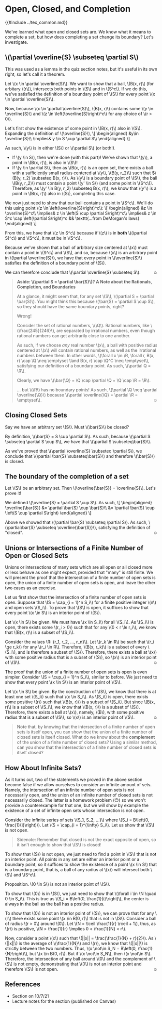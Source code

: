# Open, Closed, and Completion

{{#include ../tex_common.md}}

We've learned what open and closed sets are. We know what it means to complete a set, but how does completing a set change its boundary? Let's investigate.

## \\(\partial \overline{S} \subseteq \partial S\\)

This was used as a lemma in the quiz section notes, but it's useful in its own right, so let's call it a theorem.

Let \\(x \in \partial \overline{S}\\). We want to show that a ball, \\(B(x, r)\\) (for arbitary \\(r\\)), intersects both points in \\(S\\) and in \\(S^c\\). If we do this, we've satisfied the definition of a boundary point of \\(S\\) for every point \\(x \in \partial \overline{S}\\).

Now, because \\(x \in \partial \overline{S}\\), \\(B(x, r)\\) contains some \\(y \in \overline{S}\\) and \\(z \in \left(\overline{S}\right)^c\\) for any choice of \\(r > 0\\). 

Let's first show the existence of some point in \\(B(x, r)\\) also in \\(S\\). Expanding the definition of \\(\overline{S}\\),
\\[
\begin{aligned}
 &y\in \overline{S}\\\\
 \implies& y \in S \cup \partial S\\\\
\end{aligned}
\\]

As such, \\(y\\) is in either \\(S\\) or \\(\partial S\\) (or both!).
 * If \\(y \in S\\), then we're done (with this part)! We've shown that \\(y\\), a point in \\(B(x, r)\\), is also in \\(S\\)!
 * If \\(y \in \partial S\\), then as \\(B(x, r)\\) is an open set, there exists a ball with a sufficiently small radius centered at \\(y\\), \\(B(y, r_2)\\) such that $\\(B(y, r_2) \subseteq B(x, r)\\). As \\(y\\) is a boundary point of \\(S\\), the ball \\(B(y, r_2)\\) must contain a point \\(y' \in S\\) (and some point in \\(S^c\\)). Therefore, as \\(y' \in B(y, r_2) \subseteq B(x, r)\\), we know that \\(y'\\) is a point in \\(B(x, r)\\) also in \\(S\\), completing this case.

We now just need to show that our ball contains a point in \\(S^c\\). We'll do this using point \\(z \in \left(\overline{S}\right)^c\\):
\\[
\begin{aligned}
 &z \in \overline{S}^c\\\\
 \implies& z \in \left(S \cup \partial S\right)^c\\\\
 \implies& z \in S^c \cap \left(\partial S\right)^c && \texttt{...from DeMorgan's laws}
\end{aligned}
\\]

From this, we have that \\(z \in S^c\\) because if \\(z\\) is in **both** \\((\partial S)^c\\) and \\(S^c\\), it must be in \\(S^c\\).

Because we've shown that a ball of arbitrary size centered at \\(x\\) must contain a point in \\(S^c\\) and \\(S\\), and so, because \\(x\\) is an arbitrary point in \\(\partial \overline{S}\\), we have that every point in \\(\overline{S}\\) satisfies the definition of a boundary point of \\(S\\).

We can therefore conclude that \\(\partial \overline{S} \subseteq S\\).<span style="float: right;">☺</span>

> **Aside: \\(\partial S = \partial \bar{S}\\)? A Note about the Rationals, Completion, and Boundaries**
>
> At a glance, it might seem that, for any set \\(S\\), \\(\partial S = \partial \bar{S}\\). You might think this because \\(\bar{S} = \partial S \cup S\\), so they should have the same boundary points, right? 
>
> Wrong!
>
> Consider the set of rational numbers, \\(\Q\\). Rational numbers, like \\(\frac{245}{246}\\), are separated by irrational numbers, even though rational numbers can get arbitrarily close to one another.
>
> As such, if we choose _any_ real number \\(x\\), a ball with positive radius centered at \\(x\\) will contain rational numbers, as well as the irrational numbers between them. In other words, \\(\forall x \in \R, \forall r, B(x, r) \cap \Q \neq \emptyset \land B(x, r) \cap \Q^C \neq \emptyset\\), satisfying our definition of a boundary point. As such, \\(\partial Q = \R\\).
>
> Clearly, we have \\(\bar{\Q} = \Q \cap \partial \Q = \Q \cap \R = \R\\).
>
> ... but \\(\R\\) has no boundary points! As such, \\(\partial \Q \neq \partial \overline{\Q}\\) because \\(\partial \overline{\Q} = \partial \R = \emptyset\\).<span style="float: right;">☺</span>

## Closing Closed Sets

Say we have an arbitrary set \\(S\\). Must \\(\bar{S}\\) be closed?

By definition, \\(\bar{S} = S \cup \partial S\\). As such, because \\(\partial S \subseteq \partial S \cup S\\), we have that \\(\partial S \subseteq\bar{S}\\).

As we've proved that \\(\partial \overline{S} \subseteq \partial S\\), we conclude that \\(\partial \bar{S} \subseteq\bar{S}\\) and therefore \\(\bar{S}\\) is closed.

## The boundary of the completion of a set

Let \\(S\\) be an arbitrary set. Then \\(\overline{\bar{S}} = \overline{S}\\). Let's prove it!

We defined \\(\overline{S} = \partial S \cup S\\). As such,
\\[
\begin{aligned}
   \overline{\bar{S}} &= \partial \bar{S} \cup \bar{S}\\\\
   &= \partial \bar{S} \cup \left(S \cup \partial S\right)
\end{aligned}
\\]

Above we showed that \\(\partial \bar{S} \subseteq \partial S\\). As such, \\(\partial\bar{S} \subseteq \overline{\bar{S}}\\), satisfying the definition of "closed".<span style="float: right;">☺</span>

## Unions or Intersections of a Finite Number of Open or Closed Sets

Unions or intersections of many sets which are all open or all closed more or less behave as one might expect, provided that "many" is still finite. We will present the proof that the intersection of a finite number of open sets is open, the union of a finite number of open sets is open, and leave the other two cases as an exercise.

Let us first show that the intersection of a finite number of open sets is open. Suppose that \\(S = \cap_{i = 1}^n S_i\\) for a finite positive integer \\(n\\) and open sets \\(S_i\\). To prove that \\(S\\) is open, it suffices to show that every point \\(x \in S\\) is an interior point of \\(S\\).

Let \\(x \in S\\) be given. We must have \\(x \in S_i\\) for all \\(S_i\\). As \\(S_i\\) is open, there exists some \\(r_i > 0\\) such that for any \\(0 < r \le r_i\\), we know that \\(B(x, r)\\) is a subset of \\(S_i\\). 

Consider the values \\R: \{r_1, r_2, ..., r_n\}\\). Let \\(r_k \in R\\) be such that \\(r_i \ge r_k\\) for any \\(r_i \in R\\). Therefore, \\(B(x, r_k)\\) is a subset of every \\(S_i\\), and is therefore a subset of \\(S\\). Therefore, there exists a ball at \\(x\\) with some positive radius that is a subset of \\(S\\), so \\(x\\) is an interior point of \\(S\\).<span style="float: right;">☺</span>

The proof that the union of a finite number of open sets is open is even simpler. Consider \\(S = \cup_{i = 1}^n S_i\\), similar to before. We just need to show that every point \\(x \in S\\) is an interior point of \\(S\\).

Let \\(x \in S\\) be given. By the construction of \\(S\\), we know that there is at least one set \\(S_i\\) such that \\(x \in S_i\\). As \\(S_i\\) is open, there exists some positive \\(r\\) such that \\(B(x, r)\\) is a subset of \\(S_i\\). But since \\(B(x, r)\\) is a subset of \\(S_i\\), we know that \\(B(x, r)\\) is a subset of \\(S\\). Therefore, there exists a ball at \\(x\\), namely, \\(B\\), with some positive radius that is a subset of \\(S\\), so \\(x\\) is an interior point of \\(S\\).<span style="float: right;">☺</span>

> Note that, by knowing that the intersection of a finite number of open sets is itself open, you can show that the union of a finite number of closed sets is itself closed. What do we know about the **complement** of the union of a finite number of closed sets? Using a similar method, can you show that the intersection of a finite number of closed sets is itself closed?

## How About Infinite Sets?

As it turns out, two of the statements we proved in the above section become false if we allow ourselves to consider an infinite amount of sets. Namely, the intersection of an infinite number of open sets is not necessarily open, and the union of an infinite number of closed sets is not necessarily closed. The latter is a homework problem (😉) so we won't provide a counterexample for that one, but we will show by example the existence of a set of infinite open sets whose intersection is not open.

Consider the infinite series of sets \\\{S_1, S_2, ...\}\\) where \\(S_i = B\left(0, \frac{1}{i}\right)\\). Let \\(S = \cap_{i = 1}^{\infty} S_i\\). Let us show that \\(S\\) is not open.

> Sidenote: Remember that closed is not the exact opposite of open, so it isn't enough to show that \\(S\\) is closed!

To show that \\(S\\) is not open, we just need to find a point in \\(S\\) that is not an interior point. All points in any set are either an interior point or a boundary point, so it suffices to show the existence of a point \\(x \in S\\) that is a boundary point, that is, a ball of any radius at \\(x\\) will intersect both \\(S\\) and \\(S^c\\).

Proposition. \\(0 \in S\\) is not an interior point of \\(S\\).

To show that \\(0\\) is in \\(S\\), we just need to show that \\(\forall i \in \N \quad 0 \in S_i\\). This is true as \\(S_i = B\left(0, \frac{1}{i}\right)\\), the center is always in the ball as the ball has a positive radius.

To show that \\(0\\) is not an interior point of \\(S\\), we can prove that for any \\(r\\) there exists some point \\(x \in B(0, r)\\) that is not in \\(S\\). Consider a ball of radius \\(r > 0\\) around \\(0\\). Let \\(N = \lceil \frac{1}{r} \rceil + 1\\), thus, as \\(r\\) is positive, \\(N > \frac{1}{r} \implies 0 < \frac{1}{N} < r\\). 

Now, consider a point \\(x\\) such that \\(||x|| = \frac{\frac{1}{N} + r}{2}\\). As \\(||x||\\) is the average of \\(\frac{1}{N}\\) and \\(r\\), we know that \\(||x||\\) is strictly between the two numbers. Thus, \\(x \not\in S_N = B\left(0, \frac{1}{N}\right)\\), but \\(x \in B(0, r)\\). But if \\(x \not\in S_N\\), then \\(x \not\in S\\). Therefore, the intersection of any ball around \\(0\\) and the complement of \\(S\\) is not empty, demonstrating that \\(0\\) is not an interior point and therefore \\(S\\) is not open.<span style="float: right;">☺</span>

## References
 * Section on 10/7/21
 * Lecture notes for the section (published on Canvas)

